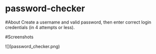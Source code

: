 # password-checker
#About
Create a username and valid password, then enter correct login credentials (in 4 attempts or less).

#Screenshots
<div align=”center”>
![](password_checker.png)
</div>
